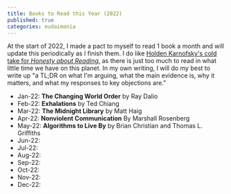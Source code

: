 ```yaml
---
title: Books to Read this Year (2022)
published: true
categories: eudaimonia
---
```


At the start of 2022, I made a pact to myself to read 1 book a month and will update this periodically as I finish them.
I do like [Holden Karnofsky's cold take for _Honesty about Reading._](https://www.cold-takes.com/honesty-about-reading/) as there is just too much to read in what little time we have on this planet. In my own writing, I will do my best to write up "a TL;DR on what I'm arguing, what the main evidence is, why it matters, and what my responses to key objections are."

* Jan-22: **The Changing World Order** by Ray Dalio
* Feb-22: **Exhalations** by Ted Chiang
* Mar-22: **The Midnight Library** by Matt Haig
* Apr-22: **Nonviolent Communication** By Marshall Rosenberg
* May-22: **Algorithms to Live By** by Brian Christian and Thomas L. Griffiths
* Jun-22:
* Jul-22:
* Aug-22:
* Sep-22:
* Oct-22:
* Nov-22:
* Dec-22:
